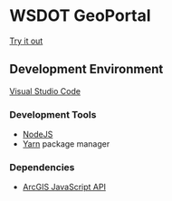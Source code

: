 WSDOT GeoPortal
===============

[Try it out](https://wsdot-gis.github.io/GeoPortal/)

Development Environment
-----------------------

[Visual Studio Code]

### Development Tools ###

* [NodeJS](https://nodejs.org/)
* [Yarn] package manager

### Dependencies ###

* [ArcGIS JavaScript API]

[ArcGIS JavaScript API]:https://developers.arcgis.com/javascript/
[nodejs]:https://nodejs.org/
[yarn]:https://yarnpkg.com/
[Visual Studio Code]:https://code.visualstudio.com/
